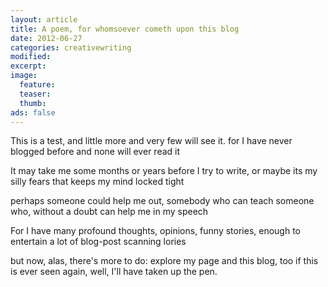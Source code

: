 ```yaml
---
layout: article
title: A poem, for whomsoever cometh upon this blog
date: 2012-06-27
categories: creativewriting
modified:
excerpt:
image:
  feature:
  teaser:
  thumb:
ads: false
---
```


This is a test, and little more
and very few will see it.
for I have never blogged before
and none will ever read it

It may take me some months or years
before I try to write,
or maybe its my silly fears
that keeps my mind locked tight

perhaps someone could help me out,
somebody who can teach
someone who, without a doubt
can help me in my speech

For I have many profound thoughts,
opinions, funny stories,
enough to entertain a lot
of blog-post scanning lories

but now, alas, there's more to do:
explore my page and this blog, too
if this is ever seen again,
well, I'll have taken up the pen.